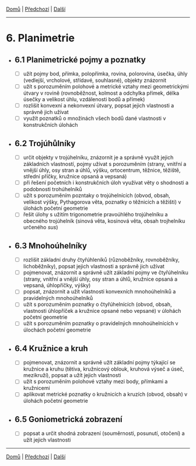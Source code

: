 [Domů](/README.md) | [Předchozí](/Okruhy/posloupnosti_a_financni_matematika.md) | [Další](/Okruhy/stereometrie.md)

---

# 6. Planimetrie
- ## 6.1 Planimetrické pojmy a poznatky
  - [ ] užít pojmy bod, přímka, polopřímka, rovina, polorovina, úsečka, úhly (vedlejší, vrcholové, střídavé, souhlasné), objekty znázornit
  - [ ] užít s porozuměním polohové a metrické vztahy mezi geometrickými útvary v rovině (rovnoběžnost, kolmost a odchylka přímek, délka úsečky a velikost úhlu, vzdálenosti bodů a přímek)
  - [ ] rozlišit konvexní a nekonvexní útvary, popsat jejich vlastnosti a správně jich užívat
  - [ ] využít poznatků o množinách všech bodů dané vlastnosti v konstrukčních úlohách
- ## 6.2 Trojúhůlníky
  - [ ] určit objekty v trojúhelníku, znázornit je a správně využít jejich základních vlastností, pojmy užívat s porozuměním (strany, vnitřní a vnější úhly, osy stran a úhlů, výšku, ortocentrum, těžnice, těžiště, střední příčky, kružnice opsaná a vepsaná)
  - [ ] při řešení početních i konstrukčních úloh využívat věty o shodnosti a podobnosti trohúhelníků
  - [ ] užít s porozuměním pozntaky o trojúhelnících (obvod, obsah, velikost výšky, Pythagorova věta, poznatky o těžnicích a těžišti) v úlohách početní geometrie
  - [ ] řešit úlohy s užitím trigonometrie pravoúhlého trojúhelníku a obecného trojúhelník (sinová věta, kosinová věta, obsah trojhelníku určeného _sus_)
- ## 6.3 Mnohoúhelníky
  - [ ] rozlišit základní druhy čtyřúhleníků (různoběžníky, rovnoběžníky, lichoběžníky), popsat jejich vlastnosti a správně jich užívat
  - [ ] pojmenovat, znázornit a správně užít základní pojmy ve čtyřúhelníku (strany, vnitřní a vnější úhly, osy stran a úhlů, kružnice opsaná a vepsaná, úhlopříčky, výšky)
  - [ ] popsat, znázornit a užít vlastnosti konvexních mnohoúhelníků a pravidelných mnohoúhelníků
  - [ ] užít s porozuměním poznatky o čtyřúhelnících (obvod, obsah, vlastnosti úhlopříček a kružnice opsané nebo vepsané) v úlohách početní geometrie
  - [ ] užít s porozuměním poznatky o pravidelných mnohoúhelnících v úlochách početní geometrie
- ## 6.4 Kružnice a kruh
  - [ ] pojmenovat, znázornit a správně užít základní pojmy týkající se kružnice a kruhu (tětiva, kružnicový oblouk, kruhová výseč a úseč, mezikruží), popsat a užít jejich vlastnosti
  - [ ] užít s porozuměním polohové vztahy mezi body, přímkami a kružnicemi
  - [ ] aplikovat metrické poznatky o kružnicích a kruzích (obvod, obsah) v úlohách početní geometrie
- ## 6.5 Goniometrická zobrazení
  - [ ] popsat a určit shodná zobrazení (souměrnosti, posunutí, otočení) a užít jejich vlastnosti

---

[Domů](/README.md) | [Předchozí](/Okruhy/posloupnosti_a_financni_matematika.md) | [Další](/Okruhy/stereometrie.md)